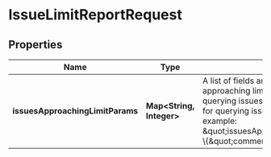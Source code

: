 # IssueLimitReportRequest

## Properties
Name | Type | Description | Notes
------------ | ------------- | ------------- | -------------
**issuesApproachingLimitParams** | **Map&lt;String, Integer&gt;** | A list of fields and their respective approaching limit threshold. Required for querying issues approaching limits. Optional for querying issues breaching limits. For example: \&quot;issuesApproachingLimitParams\&quot;: \\{\&quot;comment\&quot;: 4500\\} |  [optional]
